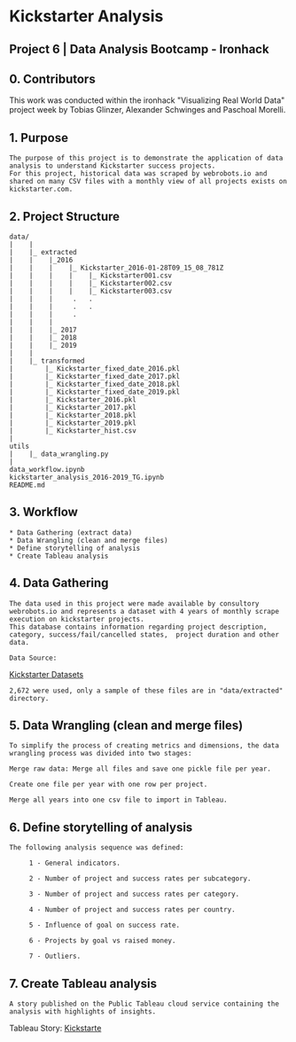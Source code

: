 # Kickstarter Analysis
## Project 6 | Data Analysis Bootcamp - Ironhack

## 0. Contributors
This work was conducted within the ironhack "Visualizing Real World Data" project week by Tobias Glinzer, Alexander Schwinges and Paschoal Morelli.

## 1. Purpose

    The purpose of this project is to demonstrate the application of data analysis to understand Kickstarter success projects.
    For this project, historical data was scraped by webrobots.io and shared on many CSV files with a monthly view of all projects exists on kickstarter.com. 

## 2. Project Structure

    data/
    |    |
    |    |_ extracted
    |    |    |_2016
    |    |    |    |_ Kickstarter_2016-01-28T09_15_08_781Z
    |    |    |    |    |_ Kickstarter001.csv
    |    |    |    |    |_ Kickstarter002.csv
    |    |    |    |    |_ Kickstarter003.csv
    |    |    |     .   .
    |    |    |     .   .
    |    |    |     .
    |    |    |
    |    |    |_ 2017
    |    |    |_ 2018
    |    |    |_ 2019
    |    |    
    |    |_ transformed
    |        |_ Kickstarter_fixed_date_2016.pkl
    |        |_ Kickstarter_fixed_date_2017.pkl
    |        |_ Kickstarter_fixed_date_2018.pkl
    |        |_ Kickstarter_fixed_date_2019.pkl
    |        |_ Kickstarter_2016.pkl
    |        |_ Kickstarter_2017.pkl
    |        |_ Kickstarter_2018.pkl
    |        |_ Kickstarter_2019.pkl
    |        |_ Kickstarter_hist.csv
    |        
    utils
    |    |_ data_wrangling.py
    |
    data_workflow.ipynb
    kickstarter_analysis_2016-2019_TG.ipynb
    README.md

## 3. Workflow

    * Data Gathering (extract data)
    * Data Wrangling (clean and merge files)
    * Define storytelling of analysis 
    * Create Tableau analysis

## 4. Data Gathering
    
    The data used in this project were made available by consultory webrobots.io and represents a dataset with 4 years of monthly scrape execution on kickstarter projects.
    This database contains information regarding project description, category, success/fail/cancelled states,  project duration and other data.
    
    Data Source:
[Kickstarter Datasets](https://webrobots.io/kickstarter-datasets/)
    
    2,672 were used, only a sample of these files are in "data/extracted" directory.

## 5. Data Wrangling (clean and merge files)

    To simplify the process of creating metrics and dimensions, the data wrangling process was divided into two stages:
    
    Merge raw data: Merge all files and save one pickle file per year.
    
    Create one file per year with one row per project.

    Merge all years into one csv file to import in Tableau.

## 6. Define storytelling of analysis

    The following analysis sequence was defined:

         1 - General indicators.
    
         2 - Number of project and success rates per subcategory.
    
         3 - Number of project and success rates per category.
    
         4 - Number of project and success rates per country.
    
         5 - Influence of goal on success rate.

         6 - Projects by goal vs raised money.

         7 - Outliers.

## 7. Create Tableau analysis

    A story published on the Public Tableau cloud service containing the analysis with highlights of insights.

Tableau Story:
[Kickstarte](https://public.tableau.com/profile/psmorelli#!/vizhome/Kickstarter_15816308999740/KIckstarter)

    